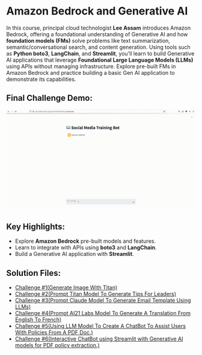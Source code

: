 # Amazon Bedrock and Generative AI

In this course, principal cloud technologist **Lee Assam** introduces Amazon Bedrock, offering a foundational understanding of Generative AI and how **foundation models (FMs)** solve problems like text summarization, semantic/conversational search, and content generation. Using tools such as **Python boto3**, **LangChain**, and **Streamlit**, you'll learn to build Generative AI applications that leverage **Foundational Large Language Models (LLMs)** using APIs without managing infrastructure. Explore pre-built FMs in Amazon Bedrock and practice building a basic Gen AI application to demonstrate its capabilities.

## Final Challenge Demo:
![Amazon Bedrock Demo](/toGifTrainingBotGPT(1).gif)

## Key Highlights:
- Explore **Amazon Bedrock** pre-built models and features.
- Learn to integrate with APIs using **boto3** and **LangChain**.
- Build a Generative AI application with **Streamlit**.

## Solution Files:
- [Challenge #1(Generate Image With Titan)](/Challenge1Sol.png)
- [Challenge #2(Prompt Titan Model To Generate Tips For Leaders)](/Challenge2_02_03b.py)
- [Challenge #3(Prompt Claude Model To Generate Email Template Using LLMs)](/Challenge3_02_05b.py)
- [Challenge #4(Prompt AI21 Labs Model To Generate A Translation From English To French)](/Challenge4_02_06.py)
- [Challenge #5(Using LLM Model To Create A ChatBot To Assist Users With Policies From A PDF Doc.)](/Challenge5_03_04b.py)
- [Challenge #6(Interactive ChatBot using Streamlit with Generative AI models for PDF policy extraction.)](/Challenge6_03_06b.py)

